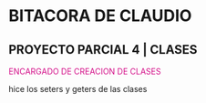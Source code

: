 # BITACORA DE CLAUDIO

## PROYECTO PARCIAL 4 | CLASES

<span style="color:#d41089">ENCARGADO DE CREACION DE CLASES</span>

hice los seters y geters de las clases